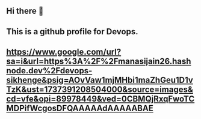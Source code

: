 ## Hi there 👋
## This is a github profile for Devops.
## https://www.google.com/url?sa=i&url=https%3A%2F%2Fmanasijain26.hashnode.dev%2Fdevops-sikhenge&psig=AOvVaw1mjMHbi1maZhGeu1D1vTzK&ust=1737391208504000&source=images&cd=vfe&opi=89978449&ved=0CBMQjRxqFwoTCMDPifWcgosDFQAAAAAdAAAAABAE

<!--
**Vansh-Devops/Vansh-DevOps** is a ✨ _special_ ✨ repository because its `README.md` (this file) appears on your GitHub profile.

Here are some ideas to get you started:

- 🔭 I’m currently working on ...
- 🌱 I’m currently learning ...
- 👯 I’m looking to collaborate on ...
- 🤔 I’m looking for help with ...
- 💬 Ask me about ...
- 📫 How to reach me: ...
- 😄 Pronouns: ...
- ⚡ Fun fact: ...
-->
